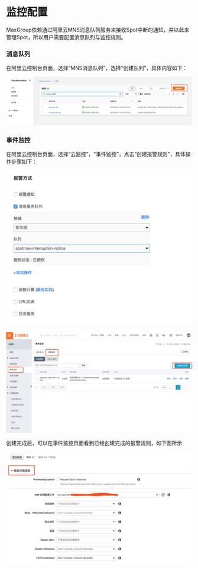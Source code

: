 # 监控配置

MaxGroup依赖通过阿里云MNS消息队列服务来接收Spot中断的通知，并以此来管理Spot，所以用户需要配置消息队列与监控规则。

### 消息队列

在阿里云控制台页面，选择“MNS消息队列”，选择“创建队列”，具体内容如下：

![](../../../../.gitbook/assets/image%20%284%29.png)

### 事件监控

在阿里云控制台页面，选择“云监控”，“事件监控”，点击“创建报警规则”，具体操作步骤如下：

![](../../../../.gitbook/assets/image%20%281%29.png)

![](../../../../.gitbook/assets/image%20%2819%29.png)

创建完成后，可以在事件监控页面看到已经创建完成的报警规则，如下图所示

![](../../../../.gitbook/assets/image%20%288%29.png)





